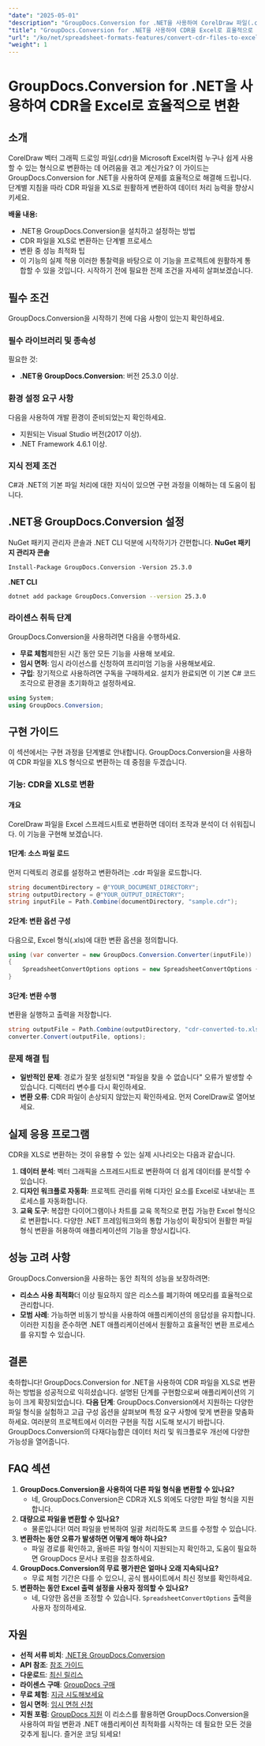 ```yaml
---
"date": "2025-05-01"
"description": "GroupDocs.Conversion for .NET을 사용하여 CorelDraw 파일(.cdr)을 Microsoft Excel 스프레드시트로 원활하게 변환하는 방법을 알아보세요. 지금 바로 데이터 처리 역량을 강화하세요."
"title": "GroupDocs.Conversion for .NET을 사용하여 CDR을 Excel로 효율적으로 변환"
"url": "/ko/net/spreadsheet-formats-features/convert-cdr-files-to-excel-groupdocs-net/"
"weight": 1
---
```


# GroupDocs.Conversion for .NET을 사용하여 CDR을 Excel로 효율적으로 변환
## 소개
CorelDraw 벡터 그래픽 드로잉 파일(.cdr)을 Microsoft Excel처럼 누구나 쉽게 사용할 수 있는 형식으로 변환하는 데 어려움을 겪고 계신가요? 이 가이드는 GroupDocs.Conversion for .NET을 사용하여 문제를 효율적으로 해결해 드립니다. 단계별 지침을 따라 CDR 파일을 XLS로 원활하게 변환하여 데이터 처리 능력을 향상시키세요.

**배울 내용:**
- .NET용 GroupDocs.Conversion을 설치하고 설정하는 방법
- CDR 파일을 XLS로 변환하는 단계별 프로세스
- 변환 중 성능 최적화 팁
- 이 기능의 실제 적용
이러한 통찰력을 바탕으로 이 기능을 프로젝트에 원활하게 통합할 수 있을 것입니다. 시작하기 전에 필요한 전제 조건을 자세히 살펴보겠습니다.
## 필수 조건
GroupDocs.Conversion을 시작하기 전에 다음 사항이 있는지 확인하세요.
### 필수 라이브러리 및 종속성
필요한 것: 
- **.NET용 GroupDocs.Conversion**: 버전 25.3.0 이상.
### 환경 설정 요구 사항
다음을 사용하여 개발 환경이 준비되었는지 확인하세요.
- 지원되는 Visual Studio 버전(2017 이상).
- .NET Framework 4.6.1 이상.
### 지식 전제 조건
C#과 .NET의 기본 파일 처리에 대한 지식이 있으면 구현 과정을 이해하는 데 도움이 됩니다.
## .NET용 GroupDocs.Conversion 설정
NuGet 패키지 관리자 콘솔과 .NET CLI 덕분에 시작하기가 간편합니다.
**NuGet 패키지 관리자 콘솔**
```shell
Install-Package GroupDocs.Conversion -Version 25.3.0
```
**.NET CLI**
```bash
dotnet add package GroupDocs.Conversion --version 25.3.0
```
### 라이센스 취득 단계
GroupDocs.Conversion을 사용하려면 다음을 수행하세요.
- **무료 체험**제한된 시간 동안 모든 기능을 사용해 보세요.
- **임시 면허**: 임시 라이선스를 신청하여 프리미엄 기능을 사용해보세요.
- **구입**: 장기적으로 사용하려면 구독을 구매하세요.
설치가 완료되면 이 기본 C# 코드 조각으로 환경을 초기화하고 설정하세요.
```csharp
using System;
using GroupDocs.Conversion;
```
## 구현 가이드
이 섹션에서는 구현 과정을 단계별로 안내합니다. GroupDocs.Conversion을 사용하여 CDR 파일을 XLS 형식으로 변환하는 데 중점을 두겠습니다.
### 기능: CDR을 XLS로 변환
#### 개요
CorelDraw 파일을 Excel 스프레드시트로 변환하면 데이터 조작과 분석이 더 쉬워집니다. 이 기능을 구현해 보겠습니다.
#### 1단계: 소스 파일 로드
먼저 디렉토리 경로를 설정하고 변환하려는 .cdr 파일을 로드합니다.
```csharp
string documentDirectory = @"YOUR_DOCUMENT_DIRECTORY";
string outputDirectory = @"YOUR_OUTPUT_DIRECTORY";
string inputFile = Path.Combine(documentDirectory, "sample.cdr");
```
#### 2단계: 변환 옵션 구성
다음으로, Excel 형식(.xls)에 대한 변환 옵션을 정의합니다.
```csharp
using (var converter = new GroupDocs.Conversion.Converter(inputFile))
{
    SpreadsheetConvertOptions options = new SpreadsheetConvertOptions { Format = GroupDocs.Conversion.FileTypes.SpreadsheetFileType.Xls };
}
```
#### 3단계: 변환 수행
변환을 실행하고 출력을 저장합니다.
```csharp
string outputFile = Path.Combine(outputDirectory, "cdr-converted-to.xls");
converter.Convert(outputFile, options);
```
### 문제 해결 팁
- **일반적인 문제**: 경로가 잘못 설정되면 "파일을 찾을 수 없습니다" 오류가 발생할 수 있습니다. 디렉터리 변수를 다시 확인하세요.
- **변환 오류**: CDR 파일이 손상되지 않았는지 확인하세요. 먼저 CorelDraw로 열어보세요.
## 실제 응용 프로그램
CDR을 XLS로 변환하는 것이 유용할 수 있는 실제 시나리오는 다음과 같습니다.
1. **데이터 분석**: 벡터 그래픽을 스프레드시트로 변환하여 더 쉽게 데이터를 분석할 수 있습니다.
2. **디자인 워크플로 자동화**: 프로젝트 관리를 위해 디자인 요소를 Excel로 내보내는 프로세스를 자동화합니다.
3. **교육 도구**: 복잡한 다이어그램이나 차트를 교육 목적으로 편집 가능한 Excel 형식으로 변환합니다.
다양한 .NET 프레임워크와의 통합 가능성이 확장되어 원활한 파일 형식 변환을 허용하여 애플리케이션의 기능을 향상시킵니다.
## 성능 고려 사항
GroupDocs.Conversion을 사용하는 동안 최적의 성능을 보장하려면:
- **리소스 사용 최적화**더 이상 필요하지 않은 리소스를 폐기하여 메모리를 효율적으로 관리합니다.
- **모범 사례**: 가능하면 비동기 방식을 사용하여 애플리케이션의 응답성을 유지합니다.
이러한 지침을 준수하면 .NET 애플리케이션에서 원활하고 효율적인 변환 프로세스를 유지할 수 있습니다.
## 결론
축하합니다! GroupDocs.Conversion for .NET을 사용하여 CDR 파일을 XLS로 변환하는 방법을 성공적으로 익히셨습니다. 설명된 단계를 구현함으로써 애플리케이션의 기능이 크게 확장되었습니다. 
**다음 단계**: GroupDocs.Conversion에서 지원하는 다양한 파일 형식을 실험하고 고급 구성 옵션을 살펴보며 특정 요구 사항에 맞게 변환을 맞춤화하세요.
여러분의 프로젝트에서 이러한 구현을 직접 시도해 보시기 바랍니다. GroupDocs.Conversion의 다재다능함은 데이터 처리 및 워크플로우 개선에 다양한 가능성을 열어줍니다.
## FAQ 섹션
1. **GroupDocs.Conversion을 사용하여 다른 파일 형식을 변환할 수 있나요?**
   - 네, GroupDocs.Conversion은 CDR과 XLS 외에도 다양한 파일 형식을 지원합니다.
2. **대량으로 파일을 변환할 수 있나요?**
   - 물론입니다! 여러 파일을 반복하여 일괄 처리하도록 코드를 수정할 수 있습니다.
3. **변환하는 동안 오류가 발생하면 어떻게 해야 하나요?**
   - 파일 경로를 확인하고, 올바른 파일 형식이 지원되는지 확인하고, 도움이 필요하면 GroupDocs 문서나 포럼을 참조하세요.
4. **GroupDocs.Conversion의 무료 평가판은 얼마나 오래 지속되나요?**
   - 무료 체험 기간은 다를 수 있으니, 공식 웹사이트에서 최신 정보를 확인하세요.
5. **변환하는 동안 Excel 출력 설정을 사용자 정의할 수 있나요?**
   - 네, 다양한 옵션을 조정할 수 있습니다. `SpreadsheetConvertOptions` 출력을 사용자 정의하세요.
## 자원
- **선적 서류 비치**: [.NET용 GroupDocs.Conversion](https://docs.groupdocs.com/conversion/net/)
- **API 참조**: [참조 가이드](https://reference.groupdocs.com/conversion/net/)
- **다운로드**: [최신 릴리스](https://releases.groupdocs.com/conversion/net/)
- **라이센스 구매**: [GroupDocs 구매](https://purchase.groupdocs.com/buy)
- **무료 체험**: [지금 시도해보세요](https://releases.groupdocs.com/conversion/net/)
- **임시 면허**: [임시 면허 신청](https://purchase.groupdocs.com/temporary-license/)
- **지원 포럼**: [GroupDocs 지원](https://forum.groupdocs.com/c/conversion/10)
이 리소스를 활용하면 GroupDocs.Conversion을 사용하여 파일 변환과 .NET 애플리케이션 최적화를 시작하는 데 필요한 모든 것을 갖추게 됩니다. 즐거운 코딩 되세요!